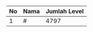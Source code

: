 | No | Nama            | Jumlah Level |
|----|-----------------|--------------|
| 1  | #    |    4797        |
